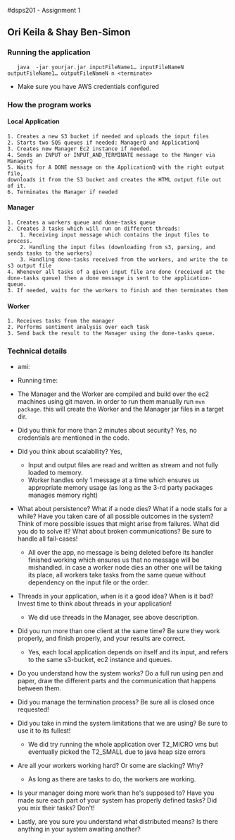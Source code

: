 #dsps201 - Assignment 1
## Ori Keila & Shay Ben-Simon

### Running the application
```
   java  -jar yourjar.jar inputFileName1… inputFileNameN outputFileName1… outputFileNameN n <terminate>
```
- Make sure you have AWS credentials configured
### How the program works 
 #### Local Application
    1. Creates a new S3 bucket if needed and uploads the input files
    2. Starts two SQS queues if needed: ManagerQ and ApplicationQ
    3. Creates new Manager Ec2 instance if needed.
    4. Sends an INPUT or INPUT_AND_TERMINATE message to the Manger via ManagerQ
    5. Waits for A DONE message on the ApplicationQ with the right output file,
    downloads it from the S3 bucket and creates the HTML output file out of it.
    6. Terminates the Manager if needed

 #### Manager
    1. Creates a workers queue and done-tasks queue
    2. Creates 3 tasks which will run on different threads:
        1. Receiving input message which contains the input files to process.
        2. Handling the input files (downloading from s3, parsing, and sends tasks to the workers)
        3. Handling done-tasks received from the workers, and write the to s3 output file
    4. Whenever all tasks of a given input file are done (received at the done-tasks queue) then a done message is sent to the application-queue.
    3. If needed, waits for the workers to finish and then terminates them

 #### Worker
    1. Receives tasks from the manager
    2. Performs sentiment analysis over each task
    3. Send back the result to the Manager using the done-tasks queue.
    
### Technical details
- ami: 
- Running time:
- The Manager and the Worker are compiled and build over the ec2 machines using git maven. in order to run them manually run ```mvn package```.
this will create the Worker and the Manager jar files in a target dir. 


- Did you think for more than 2 minutes about security? Yes, no credentials are mentioned in the code.

- Did you think about scalability? Yes, 
    - Input and output files are read and written as stream and not fully loaded to memory.
    - Worker handles only 1 message at a time which ensures us appropriate memory usage (as long as the 3-rd party packages manages memory right)
    
- What about persistence? What if a node dies? What if a node stalls for a while? Have you taken care of all possible outcomes in the system? Think of more possible issues that might arise from failures. What did you do to solve it? What about broken communications? Be sure to handle all fail-cases!
    - All over the app, no message is being deleted before its handler finished working which ensures us that no message will be mishandled. 
    in case a worker node dies an other one will be taking its place, all workers take tasks from the same queue without dependency on the input file or the order.
- Threads in your application, when is it a good idea? When is it bad? Invest time to think about threads in your application!
    - We did use threads in the Manager, see above description.
- Did you run more than one client at the same time? Be sure they work properly, and finish properly, and your results are correct.
    - Yes, each local application depends on itself and its input, and refers to the same s3-bucket, ec2 instance and queues.
- Do you understand how the system works? Do a full run using pen and paper, draw the different parts and the communication that happens between them.
- Did you manage the termination process? Be sure all is closed once requested!
- Did you take in mind the system limitations that we are using? Be sure to use it to its fullest!
    - We did try running the whole application over T2_MICRO vms but eventually picked the T2_SMALL due to java heap size errors
- Are all your workers working hard? Or some are slacking? Why?
    - As long as there are tasks to do, the workers are working.
- Is your manager doing more work than he's supposed to? Have you made sure each part of your system has properly defined tasks? Did you mix their tasks? Don't!
- Lastly, are you sure you understand what distributed means? Is there anything in your system awaiting another?
